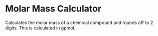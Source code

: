 # Molar Mass Calculator
Calculates the molar mass of a chemical compound and rounds off to 2 digits. This is calculated in gpmol.
